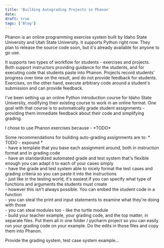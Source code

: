 ```yaml
---
title: 'Building Autograding Projects in Phanon'
date: 
draft: true
tags: ['Blog']
---
```


Phanon is an online programming exercise system built by Idaho State University and Utah State University. It supports Python right now. They plan to release the source code soon, but it's already available for anyone to go use.

It supports two types of workflow for students - exercises and projects. Both support instructors providing guidance for the students, and for executing code that students paste into Phanon. Projects record students' progress over time on the result, and do not provide feedback for students. Exercises, on the other hand, execute arbitrary code around a student's submission and can provide feedback.

I've been setting up an online Python introduction course for Idaho State University, modifying their existing course to work in an online format. One goal with that course is to automatically grade student assignments - providing them immediate feedback about their code and simplifying grading.

I chose to use Phanon exercises because - \*TODO\*

Some recommendations for building auto-grading assignments are to: \* TODO - expound \*  
\- have a template that you base each assignment around, both in instruction format and in grading code  
\- have an standardized automated grade and test system that's flexible enough you can adapt it to each of your cases simply  
\- have the grade and test system able to nicely format the test cases and grading criteria so you can paste it into the instructions  
\- just like in the testing world, it's easiest if you can specify what type of functions and arguments the students must create  
\- however this isn't always possible. You can embed the student code in a function  
\- you can steal the print and input statements to examine what they're doing with those  
\- you can steal modules too - like the turtle module  
\- build your teacher example, your grading code, and the top matter, in separate files. Put them all in one folder / pycharm project so you can easily run your grading code on your example. Do the edits in those files and copy them into Phanon.

Provide the grading system, test case system example...
